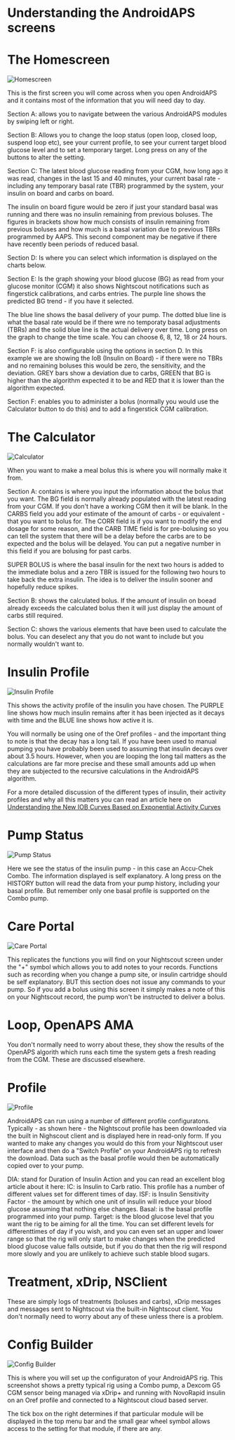# Understanding the AndroidAPS screens

# The Homescreen

![Homescreen](../images/Screenshot_Home_screen.png)

This is the first screen you will come across when you open AndroidAPS and it contains most of the information that you will need day to day.

Section A: allows you to navigate between the various AndroidAPS modules by swiping left or right.

Section B: Allows you to change the loop status (open loop, closed loop, suspend loop etc), see your current profile, to see your current target blood glucose level and to set a temporary target. Long press on any of the buttons to alter the setting.

Section C: The latest blood glucose reading from your CGM, how long ago it was read, changes in the last 15 and 40 minutes, your current basal rate - including any temporary basal rate (TBR) programmed by the system, your insulin on board and carbs on board.

The insulin on board figure would be zero if just your standard basal was running and there was no insulin remaining from previous boluses. The figures in brackets show how much consists of insulin remaining from previous boluses and how much is a basal variation due to previous TBRs programmed by AAPS. This second component may be negative if there have recently been periods of reduced basal.

Section D: Is where you can select which information is displayed on the charts below.

Section E: Is the graph showing your blood glucose (BG) as read from your glucose monitor (CGM) it also shows Nightscout notifications such as fingerstick calibrations, and carbs entries. The purple line shows the predicted BG trend - if you have it selected.

The blue line shows the basal delivery of your pump. The dotted blue line is what the basal rate would be if there wre no temporaty basal adjustments (TBRs) and the solid blue line is the actual delivery over time. Long press on the graph to change the time scale. You can choose 6, 8, 12, 18 or 24 hours.

Section F: is also configurable using the options in section D. In this example we are showing the IoB (Insulin on Board) - if there were no TBRs and no remaining boluses this would be zero, the sensitivity, and the deviation. GREY bars show a deviation due to carbs, GREEN that BG is higher than the algorithm expected it to be and RED that it is lower than the algorithm expected.

Section F: enables you to administer a bolus (normally you would use the Calculator button to do this) and to add a fingerstick CGM calibration.

# The Calculator

![Calculator](../images/Screenshot_Bolus_calculator.png)


When you want to make a meal bolus this is where you will normally make it from. 

Section A: contains is where you input the information about the bolus that you want. The BG field is normally already populated with the latest reading from your CGM. If you don't have a working CGM then it will be blank. In the CARBS field you add your estimate of the amount of carbs - or equivalent - that you want to bolus for. The CORR field is if you want to modify the end dosage for some reason, and the CARB TIME field is for pre-bolusing so you can tell the system that there will be a delay before the carbs are to be expected and the bolus will be delayed. You can put a negative number in this field if you are bolusing for past carbs.

SUPER BOLUS is where the basal insulin for the next two hours is added to the immediate bolus and a zero TBR is issued for the following two hours to take back the extra insulin. The idea is to deliver the insulin sooner and hopefully reduce spikes.

Section B: shows the calculated bolus. If the amount of insulin on boead already exceeds the calculated bolus then it will just display the amount of carbs still required.

Section C: shows the various elements that have been used to calculate the bolus. You can deselect any that you do not want to include but you normally wouldn't want to.

# Insulin Profile

![Insulin Profile](../images/Screenshot_insulin_profile.png)

This shows the activity profile of the insulin you have chosen. The PURPLE line shows how much insulin remains after it has been injected as it decays with time and the BLUE line shows how active it is.

You will normally be using one of the Oref profiles - and the important thing to note is that the decay has a long tail. If you have been used to manual pumping you have probably been used to assuming that insulin decays over about 3.5 hours. However, when you are looping the long tail matters as the calculations are far more precise and these small amounts add up when they are subjected to the recursive calculations in the AndroidAPS algorithm.

For a more detailed discussion of the different types of insulin, their activity profiles and why all this matters you can read an article here on [Understanding the New IOB Curves Based on Exponential Activity Curves](https://openaps.readthedocs.io/en/latest/docs/While%20You%20Wait%20For%20Gear/understanding-insulin-on-board-calculations.html#understanding-the-new-iob-curves-based-on-exponential-activity-curves)


# Pump Status

![Pump Status](../images/Screenshot_pump_Combo.png)

Here we see the status of the insulin pump - in this case an Accu-Chek Combo. The information displayed is self explanatory. A long press on the HISTORY button will read the data from your pump history, including your basal profile. But remember only one basal profile is supported on the Combo pump.

# Care Portal

![Care Portal](../images/Screenshot_care_portal.png)

This replicates the functions you will find on your Nightscout screen under the "+" symbol which allows you to add notes to your records. Functions such as recording when you change a pump site, or insulin cartridge should be self explanatory. BUT this section does not issue any commands to your pump. So if you add a bolus using this screen it simply makes a note of this on your Nightscout record, the pump won't be instructed to deliver a bolus. 

# Loop, OpenAPS AMA
You don't normally need to worry about these, they show the results of the OpenAPS algorith which runs each time the system gets a fresh reading from the CGM. These are discussed elsewhere.

# Profile

![Profile](../images/Screenshot_profile.png)

AndroidAPS can run using a number of different profile configuratons. Typically - as shown here - the Nightscout profile has been downloaded via the built in Nighscout client and is displayed here in read-only form. If you wanted to make any changes you would do this from your Nightscout user interface and then do a "Switch Profile" on your AndroidAPS rig to refresh the download. Data such as the basal profile would then be automatically copied over to your pump.

DIA: stand for Duration of Insulin Action and you can read an excellent blog article about it here:
IC: is Insulin to Carb ratio. This profile has a number of different values set for different times of day.
ISF: is Insulin Sensitivity Factor - the amount by which one unit of insulin will reduce your blood glucose assuming that nothing else changes.
Basal: is the basal profile programmed into your pump.
Target: is the blood glucose level that you want the rig to be aiming for all the time. You can set different levels for differenttimes of day if you wish, and you can even set an upper and lower range so that the rig will only start to make changes when the predicted blood glucose value falls outside, but if you do that then the rig will respond more slowly and you are unlikely to achieve such stable blood sugars.

# Treatment, xDrip, NSClient

These are simply logs of treatments (boluses and carbs), xDrip messages and messages sent to Nightscout via the built-in Nightscout client. You don't normally need to worry about any of these unless there is a problem. 

# Config Builder

![Config Builder](../images/Screenshot_config_builder.png)

This is where you will set up the configuraton of your AndroidAPS rig. This screenshot shows a pretty typical rig using a Combo pump, a Dexcom G5 CGM sensor being managed via xDrip+ and running with NovoRapid insulin on an Oref profile and connected to a Nightscout cloud based server.

The tick box on the right determines if that particular module will be displayed in the top menu bar and the small gear wheel symbol allows access to the setting for that module, if there are any.
